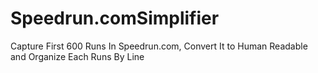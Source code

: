 # Speedrun.comSimplifier
Capture First 600 Runs In Speedrun.com, Convert It to Human Readable and Organize Each Runs By Line
